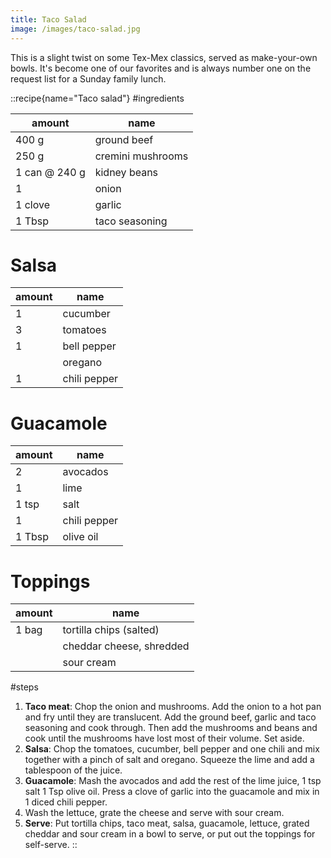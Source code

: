 ```yaml
---
title: Taco Salad
image: /images/taco-salad.jpg
---
```


This is a slight twist on some Tex-Mex classics, served as make-your-own bowls. It's become one of our favorites and is always number one on the request list for a Sunday family lunch.

::recipe{name="Taco salad"}
#ingredients

| amount        | name              |
|---------------|-------------------|
| 400 g         | ground beef       |
| 250 g         | cremini mushrooms |
| 1 can @ 240 g | kidney beans      |
| 1             | onion             |
| 1 clove       | garlic            |
| 1 Tbsp        | taco seasoning    |

# Salsa
| amount | name         |
|--------|--------------|
| 1      | cucumber     |
| 3      | tomatoes     |
| 1      | bell pepper  |
|        | oregano      |
| 1      | chili pepper |

# Guacamole
| amount | name         |
|--------|--------------|
| 2      | avocados     |
| 1      | lime         |
| 1 tsp  | salt         |
| 1      | chili pepper |
| 1 Tbsp | olive oil    |
   
# Toppings
| amount | name                     |
|--------|--------------------------|
| 1 bag  | tortilla chips (salted)  |
|        | cheddar cheese, shredded |
|        | sour cream               |
   

#steps
1. **Taco meat**: Chop the onion and mushrooms. Add the onion to a hot pan and fry until they are translucent. Add the ground beef, garlic and taco seasoning and cook through. Then add the mushrooms and beans and cook until the mushrooms have lost most of their volume. Set aside.
2. **Salsa**: Chop the tomatoes, cucumber, bell pepper and one chili and mix together with a pinch of salt and oregano. Squeeze the lime and add a tablespoon of the juice.
3. **Guacamole**: Mash the avocados and add the rest of the lime juice, 1 tsp salt 1 Tsp olive oil. Press a clove of garlic into the guacamole and mix in 1 diced chili pepper.
4. Wash the lettuce, grate the cheese and serve with sour cream.
4. **Serve**: Put tortilla chips, taco meat, salsa, guacamole, lettuce, grated cheddar and sour cream in a bowl to serve, or put out the toppings for self-serve.
::
